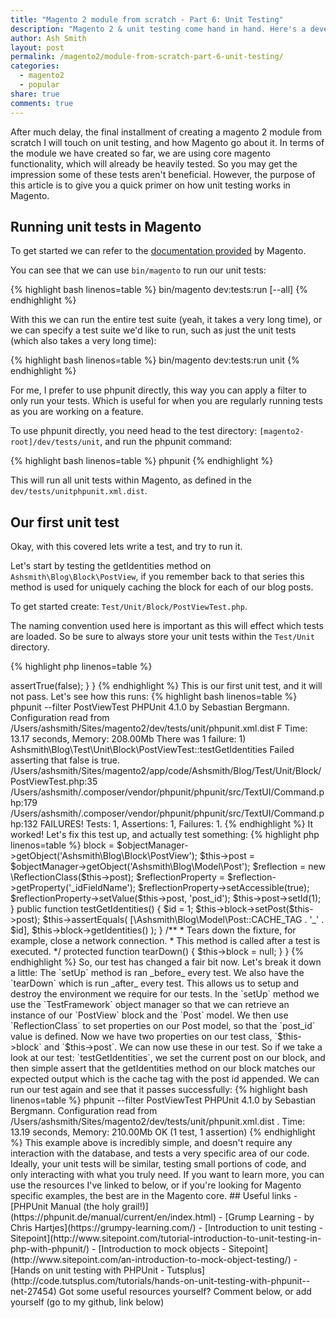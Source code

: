 ```yaml
---
title: "Magento 2 module from scratch - Part 6: Unit Testing"
description: "Magento 2 & unit testing come hand in hand. Here's a developer guide on unit tests in Magento 2."
author: Ash Smith
layout: post
permalink: /magento2/module-from-scratch-part-6-unit-testing/
categories:
  - magento2
  - popular
share: true
comments: true
---
```



After much delay, the final installment of creating a magento 2 module from scratch I will touch on unit testing, and how Magento go about it. In terms of the module we have created so far,
we are using core magento functionality, which will already be heavily tested. So you may get the impression some of these tests aren't beneficial. However, the purpose of
this article is to give you a quick primer on how unit testing works in Magento.

## Running unit tests in Magento

To get started we can refer to the [documentation provided](http://devdocs.magento.com/guides/v2.0/config-guide/cli/config-cli-subcommands-test.html) by Magento.

You can see that we can use `bin/magento` to run our unit tests:

{% highlight bash linenos=table %}
bin/magento dev:tests:run [--all] <test>
{% endhighlight %}

With this we can run the entire test suite (yeah, it takes a very long time), or we can specify a test suite we'd like to run, such as just the unit tests (which also takes a very long time):

{% highlight bash linenos=table %}
bin/magento dev:tests:run unit
{% endhighlight %}

For me, I prefer to use phpunit directly, this way you can apply a filter to only run your tests. Which is useful for when you are regularly running tests as you are working on a feature.

To use phpunit directly, you need head to the test directory: `[magento2-root]/dev/tests/unit`, and run the phpunit command:

{% highlight bash linenos=table %}
phpunit
{% endhighlight %}

This will run all unit tests within Magento, as defined in the `dev/tests/unitphpunit.xml.dist`.

## Our first unit test

Okay, with this covered lets write a test, and try to run it.

Let's start by testing the getIdentities method on `Ashsmith\Blog\Block\PostView`, if you remember back to that series this method is used for uniquely caching the block for each of our blog posts.

To get started create: `Test/Unit/Block/PostViewTest.php`.

The naming convention used here is important as this will effect which tests are loaded. So be sure to always store your unit tests within the `Test/Unit` directory.

{% highlight php linenos=table %}
<?php namespace Ashsmith\Blog\Test\Unit\Block;

class PostViewTest extends \PHPUnit_Framework_TestCase {

    public function testGetIdentities()
    {
        $this->assertTrue(false);
    }
}
{% endhighlight %}

This is our first unit test, and it will not pass. Let's see how this runs:

{% highlight bash linenos=table %}
phpunit --filter PostViewTest
PHPUnit 4.1.0 by Sebastian Bergmann.

Configuration read from /Users/ashsmith/Sites/magento2/dev/tests/unit/phpunit.xml.dist

F

Time: 13.17 seconds, Memory: 208.00Mb

There was 1 failure:

1) Ashsmith\Blog\Test\Unit\Block\PostViewTest::testGetIdentities
Failed asserting that false is true.

/Users/ashsmith/Sites/magento2/app/code/Ashsmith/Blog/Test/Unit/Block/PostViewTest.php:35
/Users/ashsmith/.composer/vendor/phpunit/phpunit/src/TextUI/Command.php:179
/Users/ashsmith/.composer/vendor/phpunit/phpunit/src/TextUI/Command.php:132

FAILURES!
Tests: 1, Assertions: 1, Failures: 1.
{% endhighlight %}

It worked! Let's fix this test up, and actually test something:

{% highlight php linenos=table %}
<?php namespace Ashsmith\Blog\Test\Unit\Block;

class PostViewTest extends \PHPUnit_Framework_TestCase {

    /**
     * @var \Ashsmith\Blog\Model\Post
     */
    protected $post;

    /**
     * @var \Ashsmith\Blog\Block\PostView
     */
    protected $block;

    /**
     * Sets up the fixture, for example, open a network connection.
     * This method is called before a test is executed.
     *
     */
    protected function setUp()
    {
        $objectManager = new \Magento\Framework\TestFramework\Unit\Helper\ObjectManager($this);
        $this->block = $objectManager->getObject('Ashsmith\Blog\Block\PostView');
        $this->post = $objectManager->getObject('Ashsmith\Blog\Model\Post');
        $reflection = new \ReflectionClass($this->post);
        $reflectionProperty = $reflection->getProperty('_idFieldName');
        $reflectionProperty->setAccessible(true);
        $reflectionProperty->setValue($this->post, 'post_id');
        $this->post->setId(1);
    }


    public function testGetIdentities()
    {
        $id = 1;
        $this->block->setPost($this->post);
        $this->assertEquals(
            [\Ashsmith\Blog\Model\Post::CACHE_TAG . '_' . $id],
            $this->block->getIdentities()
        );
    }

    /**
     * Tears down the fixture, for example, close a network connection.
     * This method is called after a test is executed.
     */
    protected function tearDown()
    {
        $this->block = null;
    }

}

{% endhighlight %}

So, our test has changed a fair bit now. Let's break it down a little:

The `setUp` method is ran _before_ every test. We also have the `tearDown` which is run _after_ every test. This allows us to setup and destroy the environment we require for our tests. In the `setUp` method we use the `TestFramework` object manager so that we can retrieve an instance of our `PostView` block and the `Post` model. We then use `ReflectionClass` to set properties on our Post model, so that the `post_id` value is defined.

Now we have two properties on our test class, `$this->block` and `$this->post`. We can now use these in our test. So if we take a look at our test: `testGetIdentities`, we set the current post on our block, and then simple assert that the getIdentities method on our block matches our expected output which is the cache tag with the post id appended.

We can run our test again and see that it passes successfully:

{% highlight bash linenos=table %}
phpunit --filter PostViewTest
PHPUnit 4.1.0 by Sebastian Bergmann.

Configuration read from /Users/ashsmith/Sites/magento2/dev/tests/unit/phpunit.xml.dist

.

Time: 13.19 seconds, Memory: 210.00Mb

OK (1 test, 1 assertion)
{% endhighlight %}

This example above is incredibly simple, and doesn't require any interaction with the database, and tests a very specific area of our code. Ideally, your unit tests will be similar, testing small portions of code, and only interacting with what you truly need.

If you want to learn more, you can use the resources I've linked to below, or if you're looking for Magento specific examples, the best are in the Magento core.

## Useful links

- [PHPUnit Manual (the holy grail!)](https://phpunit.de/manual/current/en/index.html)
- [Grump Learning - by Chris Hartjes](https://grumpy-learning.com/)
- [Introduction to unit testing - Sitepoint](http://www.sitepoint.com/tutorial-introduction-to-unit-testing-in-php-with-phpunit/)
- [Introduction to mock objects - Sitepoint](http://www.sitepoint.com/an-introduction-to-mock-object-testing/)
- [Hands on unit testing with PHPUnit - Tutsplus](http://code.tutsplus.com/tutorials/hands-on-unit-testing-with-phpunit--net-27454)

Got some useful resources yourself? Comment below, or add yourself (go to my github, link below)
